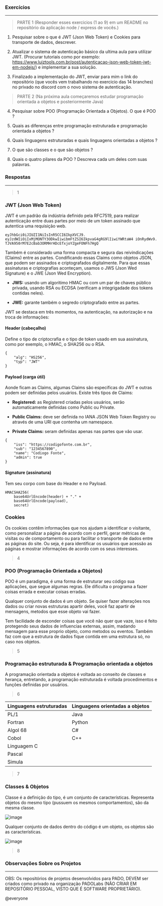 ### Exercícios
---

> PARTE 1 (Responder esses exercicios (1 ao 9) em um README no repositório da aplicação node / express de vocês.)

1. Pesquisar sobre o que é JWT (Json Web Token) e Cookies para transporte de dados, descrever.

2. Atualizar o sistema de autenticação básico da ultima aula para utilizar JWT. (Procurar tutoriais como por exemplo: https://www.luiztools.com.br/post/autenticacao-json-web-token-jwt-em-nodejs/) e implementar a sua solução.

3. Finalizado a implementação do JWT, enviar para mim o link do repositório (que vocês vem trabalhando no exercicio das 14 branches) no privado no discord com o novo sistema de autenticação.

> PARTE 2 (Na próxima aula começaremos estudar programação orientada a objetos e posteriormente Java)

4. Pesquisar sobre POO (Programação Orientada a Objetos). O que é POO ?

5. Quais as diferenças entre programação estruturada e programação orientada a objetos ?

6. Quais linguagens estruturadas e quais linguagens orientadas a objetos ?

7. O que são classes e o que são objetos ?

8. Quais o quatro pilares da POO ? Descreva cada um deles com suas palavras.

### Respostas
---

> 1

### JWT (Json Web Token)

JWT é um padrão da indústria definido pela RFC7519, para realizar autenticação entre duas partes por meio de um token assinado que autentica uma requisição web.
    
```
eyJhbGci0iJIUZI1NiIsInR5CCI6IkpXVCJ9.
eyJzdWIiOiIxMjMONTY3ODkwIiwibmFtZSI6IkpvaG4gRG9lIiwiYWRtaW4 iOnRydWv9.
TJVA950rM7E2cBab3ORMHrHDcEfxjoYZgeFONFh7HgQ
```
    
Também é considerado uma forma compacta e segura das reivindicações (Claims) entre as partes. Condificando essas Claims como objetos JSON, que podem ser assinados e criptografados digitalmente.
Para que essas assinaturas e criptografias aconteçam, usamos o JWS (Json Wed Signature) e o JWE (Json Wed Encryption).
    
- **JWS:** usando um algoritimo HMAC ou com um par de chaves público privada, usando RSA ou ECDSA (verificam a integrigadade dos tokens contidas neles).

- **JWE:** garante também o segredo criptografado entre as partes.

JWT se destaca em três momentos, na autenticação, na autorização e na troca de informações:
    
#### Header (cabeçalho)
Define o tipo de criptocrafia e o tipo de token usado em sua assinatura, como por exemplo, o HMAC, o SHA256 ou o RSA.
    
```
{
    "alg": "HS256",
    "typ": "JWT"
}
```
    
#### Payload (carga útil)
Aonde ficam as Claims, algumas Claims são especificas do JWT e outras podem ser definidas pelos usuários. Existe três tipos de Claims:
 
- **Registered:** as Registered criadas pelos usuários, serão automaticamente definidas como Public ou Private.

- **Public Claims:** deve ser definida no IANA JSON Web Token Registry ou através de uma URI que contenha um namespace.

- **Private Claims:** seram definidas apenas nas partes que vão usar.
    
```
{
    "iss": "https://codigofonte.com.br",
    "sub": "1234567890",
    "name": "Codiogo Fonte",
    "admin": true
}
```
    
#### Signature (assinatura)
Tem seu corpo com base do Header e no Payload.
    
```
HMACSHA256(
    base64UrlEncode(header) + "." +
    base64UrlEncode(payload),
    secret)
```
    
### Cookies

Os cookies contêm informações que nos ajudam a identificar o visitante, como personalizar a página de acordo com o perfil, gerar métricas de visitas ou de comportamento ou para facilitar o transporte de dados entre as páginas do site. Ou seja, é para identificar os usuários que acessão as páginas e mostrar informações de acordo com os seus interesses.

> 4

### POO (Programação Orientada a Objetos)

POO é um paradigma, é uma forma de estruturar seu código sua aplicações, que segue algumas regras. Ele dificulta o programa a fazer coisas errada e executar coisas erradas.

Qualquer conjunto de dados é um objeto. Se quiser fazer alterações nos dados ou criar novas estruturas apartir deles, você faz apartir de mensagens, metodos que esse objeto vai fazer.

Tem facilidade de esconder coisas que você não quer que vaze, isso é feito protegendo seus dados de influencias externas, assim, madando mensagem para esse proprio objeto, como metodos ou eventos. Também faz com que a estrutura de dados fique contida em uma estrutura só, no caso nos objetos.

> 5

### Programação estruturada & Programação orientada a objetos

A programação orientada a objetos é voltada ao conseito de classes e herança, entretando, a programação estruturada é voltada procedimentos e funções definidas por usuários. 

> 6

|Linguagens estruturadas|Linguagens orientadas a objetos|
|-----------------------|-------------------------------|
|PL/1                   |Java                           |
|Fortran                |Python                         |
|Algol 68               |C#                             |
|Cobol|C++              |C++                            |
|Linguagem C            |                               |
|Pascal                 |                               |
|Simula                 |                               |

> 7

### Classes & Objetos

Classe é a definição do tipo, é um conjunto de características. Representa objetos do mesmo tipo (pussuem os mesmos comportamentos), são da mesma classe.

![image](https://user-images.githubusercontent.com/97049417/167919627-6e9359ac-5b9e-403f-bd21-9f713feada5c.png)

Qualquer conjunto de dados dentro do código é um objeto, os objetos são as características.

![image](https://user-images.githubusercontent.com/97049417/167919724-1a5d2248-10c2-4618-9f8c-363c04caa3e7.png)

> 8

#### 

### Observações Sobre os Projetos
---

OBS: Os repositórios de projetos desenvolvidos para PADO, DEVEM ser criados como privado na organização PADOLabs (NÃO CRIAR EM REPOSITÓRIO PESSOAL, VISTO QUE É SOFTWARE PROPRIETÁRIO).

@everyone

